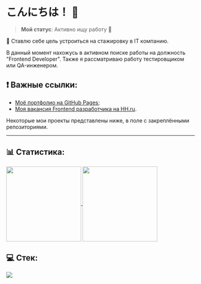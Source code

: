 # こんにちは！ 👋

> __Мой статус__: Активно ищу работу 👀

📝 Ставлю себе цель устроиться на стажировку в IT компанию.

В данный момент нахожусь в активном поиске работы на должность "Frontend Developer". Также я рассматриваю работу тестировщиком или QA-инженером.

## ❗ Важные ссылки:
- [Моё портфолио на GitHub Pages](https://nico-kun123.github.io/Portfolio/);
- [Моя вакансия Frontend разработчика на HH.ru](https://krasnoyarsk.hh.ru/resume/62dedceaff0c831a7f0039ed1f3379466d4f53).

Некоторые мои проекты представлены ниже, в поле с закреплёнными репозиториями.

<!--
## 📙 Стек:

![JavaScript](https://img.shields.io/badge/JavaScript-ES6-yellow?logo=javascript)
![CSS](https://img.shields.io/badge/CSS-3-blue)
![HTML](https://img.shields.io/badge/HTML-5-orange)
![Vue.js](https://img.shields.io/badge/Vue.js-Vue%202,%20Vue%203-brightgreen)
![SASS](https://img.shields.io/badge/SASS-SCSS-pink?logo=sass)
![Vite.js](https://img.shields.io/badge/Vite.js-black?logo=vite)
-->

---

## 📊 Статистика:

<a href="https://github.com/anuraghazra/github-readme-stats">
  <img height=200 align="center" src="https://github-readme-stats.vercel.app/api?username=Nico-kun123&show_icons=true&locale=ru&langs_count=8)" />
</a>
<a href="https://github.com/anuraghazra/convoychat">
  <img height=200 align="center" src="https://github-readme-stats.vercel.app/api/top-langs?username=Nico-kun123&layout=compact&langs_count=8&card_width=320" />
</a>

## 💻 Стек:

<a href="https://skillicons.dev">
  <img src="https://skillicons.dev/icons?i=html,css,js,ts,git,scss,vue,vite" />
</a>

<!--
📚 Frameworks, Platforms and Libraries:

![HTML5](https://img.shields.io/badge/html5-%23E34F26.svg?style=for-the-badge&logo=html5&logoColor=white)
![CSS3](https://img.shields.io/badge/css3-%231572B6.svg?style=for-the-badge&logo=css3&logoColor=white)
![JavaScript](https://img.shields.io/badge/javascript-%23323330.svg?style=for-the-badge&logo=javascript&logoColor=%23F7DF1E)
![Git](https://img.shields.io/badge/git-%23F05033.svg?style=for-the-badge&logo=git&logoColor=white)
![TypeScript](https://img.shields.io/badge/typescript-%23007ACC.svg?style=for-the-badge&logo=typescript&logoColor=white)
![Vue.js](https://img.shields.io/badge/vuejs-%2335495e.svg?style=for-the-badge&logo=vuedotjs&logoColor=%234FC08D)
![Nuxtjs](https://img.shields.io/badge/Nuxt-002E3B?style=for-the-badge&logo=nuxtdotjs&logoColor=#00DC82)
![Vite](https://img.shields.io/badge/vite-%23646CFF.svg?style=for-the-badge&logo=vite&logoColor=white)
![Jest](https://img.shields.io/badge/-jest-%23C21325?style=for-the-badge&logo=jest&logoColor=white)
![Visual Studio Code](https://img.shields.io/badge/Visual%20Studio%20Code-0078d7.svg?style=for-the-badge&logo=visual-studio-code&logoColor=white)
-->

<!--
**Nico-kun123/Nico-kun123** is a ✨ _special_ ✨ repository because its `README.md` (this file) appears on your GitHub profile.

Here are some ideas to get you started:

- 🔭 I’m currently working on ...
- 🌱 I’m currently learning ...
- 👯 I’m looking to collaborate on ...
- 🤔 I’m looking for help with ...
- 💬 Ask me about ...
- 📫 How to reach me: ...
- 😄 Pronouns: ...
- ⚡ Fun fact: ...
-->
